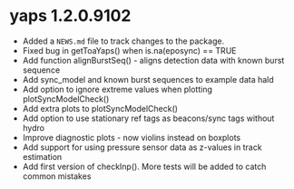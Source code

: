 # yaps 1.2.0.9102

* Added a `NEWS.md` file to track changes to the package.
* Fixed bug in getToaYaps() when is.na(eposync) == TRUE
* Add function alignBurstSeq() - aligns detection data with known burst sequence
* Add sync_model and known burst sequences to example data hald
* Add option to ignore extreme values when plotting plotSyncModelCheck()
* Add extra plots to plotSyncModelCheck()
* Add option to use stationary ref tags as beacons/sync tags without hydro
* Improve diagnostic plots - now violins instead on boxplots
* Add support for using pressure sensor data as z-values in track estimation
* Add first version of checkInp(). More tests will be added to catch common mistakes
